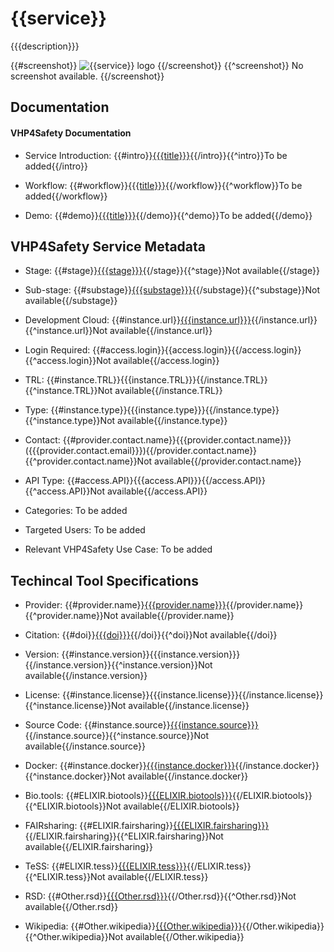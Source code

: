 # {{service}}

<!--- This file is autogenerated. Edit {{id}}.json to make changes in this page. --->

{{{description}}}

{{#screenshot}}
![{{service}} logo](https://raw.githubusercontent.com/VHP4Safety/cloud/main/docs/service/{{{screenshot}}})
{{/screenshot}}
{{^screenshot}}
No screenshot available.
{{/screenshot}}

## Documentation

#### VHP4Safety Documentation

* Service Introduction: {{#intro}}[{{{title}}}]({{{url}}}){{/intro}}{{^intro}}To be added{{/intro}}

* Workflow: {{#workflow}}[{{{title}}}]({{{url}}}){{/workflow}}{{^workflow}}To be added{{/workflow}}

* Demo: {{#demo}}[{{{title}}}]({{{url}}}){{/demo}}{{^demo}}To be added{{/demo}}

<h4 id='tess-widget-materials-header'></h4>

<div id='tess-widget-materials-list' class='tess-widget tess-widget-list'></div>
<script>
  function initTeSSWidgets() {
    var query = '{{{id}}}';
    if (query.trim() != '') {
      TessWidget.Materials(document.getElementById('tess-widget-materials-list'),
                           'SimpleList',
                           {
                             opts: {
                               enableSearch: false
                             },
                             params: {
                               pageSize: 5,
                               q: query
                             }
                           });
      document.getElementById('tess-widget-materials-header').innerHTML = 'Documentation from ELIXIR TeSS'
    }
}
</script>
<script async='' defer='' src='https://elixirtess.github.io/TeSS_widgets/components/js/tess-widget-standalone.js' onload='initTeSSWidgets()'></script>

<script>
async function loadGlossaryTerms() {
  try {
    // Fetch the TURTLE/OWL file
    const response = await fetch('/cloud/docs/resource/glossary.owl');
    const xmlText = await response.text();
    
    // Parse XML
    const parser = new DOMParser();
    const xmlDoc = parser.parseFromString(xmlText, 'text/xml');
    
    // Create a map to store term data
    const glossaryData = new Map();
    
    // Extract all RDF descriptions (entities) with their labels and descriptions
    const descriptions = xmlDoc.querySelectorAll('rdf\\:Description, Description');
    descriptions.forEach(desc => {
      const about = desc.getAttribute('rdf:about') || desc.getAttribute('about');
      if (about && about.includes('vhp4safety.github.io/glossary#')) {
        const label = desc.querySelector('rdfs\\:label, label')?.textContent?.trim();
        const description = desc.querySelector('dc\\:description, description')?.textContent?.trim();
        
        if (label) {
          // Store by both the full URL and just the fragment identifier
          const fragment = about.split('#')[1];
          glossaryData.set(about, {
            label: label,
            description: description || '',
            url: about
          });
          if (fragment) {
            glossaryData.set(fragment, {
              label: label,
              description: description || '',
              url: about
            });
          }
        }
      }
    });
    
    console.log('Loaded glossary terms:', glossaryData);
    
    // Process all elements with class 'glossary_term'
    const glossaryElements = document.querySelectorAll('.glossary_term');
    glossaryElements.forEach(element => {
      const anchor = element.querySelector('a');
      if (!anchor) return;

      const href = anchor.getAttribute('href').trim();
      // Try to find term data by exact URL match or fragment match
      let termData = glossaryData.get(href);
      if (!termData && href.includes('#')) {
        const fragment = href.split('#')[1];
        termData = glossaryData.get(fragment);
      }
      
      if (termData) {
        // Create the glossary info element
        const glossaryInfo = document.createElement('div');
        glossaryInfo.className = 'glossary-info';
        glossaryInfo.style.cssText = `
          background: #f8f9fa;
          border-left: 3px solid #007bff;
          padding: 8px 12px;
          margin: 8px 0;
          border-radius: 4px;
          font-size: 0.9em;
          line-height: 1.4;
        `;
        
        glossaryInfo.innerHTML = `
          <strong>${termData.label}</strong> <a href="${termData.url}" target="_blank" style="color: #007bff; text-decoration: none;">${termData.url}</a><br>
          ${termData.description}
        `;
        
        // Insert before the glossary term element
        element.parentNode.insertBefore(glossaryInfo, element);
      }
    });
    
  } catch (error) {
    console.warn('Could not load glossary terms:', error);
  }
}

// Load glossary terms when page is ready
if (document.readyState === 'loading') {
  document.addEventListener('DOMContentLoaded', loadGlossaryTerms);
} else {
  loadGlossaryTerms();
}
</script>

## VHP4Safety Service Metadata

* Stage: <span class="glossary_term">{{#stage}}[{{{stage}}}]({{{stage}}})</span>{{/stage}}{{^stage}}Not available{{/stage}}

* Sub-stage: <span class="glossary_term">{{#substage}}[{{{substage}}}]({{{substage}}})</span>{{/substage}}{{^substage}}Not available{{/substage}}

* Development Cloud: {{#instance.url}}[{{{instance.url}}}]({{{instance.url}}}){{/instance.url}}{{^instance.url}}Not available{{/instance.url}}

* Login Required: {{#access.login}}{{access.login}}{{/access.login}}{{^access.login}}Not available{{/access.login}}

* TRL: {{#instance.TRL}}{{{instance.TRL}}}{{/instance.TRL}}{{^instance.TRL}}Not available{{/instance.TRL}}

* Type: {{#instance.type}}{{{instance.type}}}{{/instance.type}}{{^instance.type}}Not available{{/instance.type}}

* Contact: {{#provider.contact.name}}{{{provider.contact.name}}} ({{{provider.contact.email}}}){{/provider.contact.name}}{{^provider.contact.name}}Not available{{/provider.contact.name}}

* API Type: {{#access.API}}{{{access.API}}}{{/access.API}}{{^access.API}}Not available{{/access.API}}

* Categories: To be added

* Targeted Users: To be added

* Relevant VHP4Safety Use Case: To be added

## Techincal Tool Specifications

* Provider: {{#provider.name}}[{{{provider.name}}}]({{{provider.url}}}){{/provider.name}}{{^provider.name}}Not available{{/provider.name}}

* Citation: {{#doi}}[{{{doi}}}](https://doi.org/{{{doi}}}){{/doi}}{{^doi}}Not available{{/doi}}

* Version: {{#instance.version}}{{{instance.version}}}{{/instance.version}}{{^instance.version}}Not available{{/instance.version}}

* License: {{#instance.license}}{{{instance.license}}}{{/instance.license}}{{^instance.license}}Not available{{/instance.license}}

* Source Code: {{#instance.source}}[{{{instance.source}}}]({{{instance.source}}}){{/instance.source}}{{^instance.source}}Not available{{/instance.source}}

* Docker: {{#instance.docker}}[{{{instance.docker}}}]({{{instance.docker}}}){{/instance.docker}}{{^instance.docker}}Not available{{/instance.docker}}

* Bio.tools: {{#ELIXIR.biotools}}[{{{ELIXIR.biotools}}}]({{{ELIXIR.biotools}}}){{/ELIXIR.biotools}}{{^ELIXIR.biotools}}Not available{{/ELIXIR.biotools}}

* FAIRsharing: {{#ELIXIR.fairsharing}}[{{{ELIXIR.fairsharing}}}]({{{ELIXIR.fairsharing}}}){{/ELIXIR.fairsharing}}{{^ELIXIR.fairsharing}}Not available{{/ELIXIR.fairsharing}}

* TeSS: {{#ELIXIR.tess}}[{{{ELIXIR.tess}}}]({{{ELIXIR.tess}}}){{/ELIXIR.tess}}{{^ELIXIR.tess}}Not available{{/ELIXIR.tess}}

* RSD: {{#Other.rsd}}[{{{Other.rsd}}}]({{{Other.rsd}}}){{/Other.rsd}}{{^Other.rsd}}Not available{{/Other.rsd}}

* Wikipedia: {{#Other.wikipedia}}[{{{Other.wikipedia}}}]({{{Other.wikipedia}}}){{/Other.wikipedia}}{{^Other.wikipedia}}Not available{{/Other.wikipedia}}

<script type="application/ld+json">
  {
    "@context": "https://schema.org/",
    "@type": "SoftwareApplication",
    "http://purl.org/dc/terms/conformsTo": {
      "@type": "CreativeWork", "@id": "https://bioschemas.org/profiles/ComputationalTool/1.0-RELEASE"
    },
    "@id" : "https://vhp4safety.github.io/cloud/service/{{{id}}}",
    "name": "{{{service}}}",
    "description": "{{{description}}}",
    "url": "{{{url}}}"
  }
</script>
